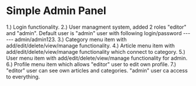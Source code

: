 Simple Admin Panel
============

1.) Login functionality.
2.) User managment system, added 2 roles "editor" and "admin". Default user is "admin" user with following login/password   ------   admin/admin123. 
3.) Category menu item with add/edit/delete/view/manage functionality.
4.) Article menu item with add/edit/delete/view/manage functionality which connect to category.
5.) User menu item with add/edit/delete/view/manage functionality for admin.
6.) Profile menu item which allows "editor" user to edit own profile.
7.) "editor" user can see own articles and categories. "admin" user ca access to everything.